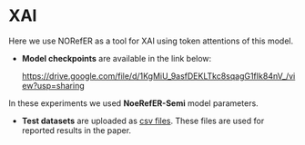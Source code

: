# XAI 
Here we use NORefER as a tool for XAI using token attentions of this model.

- **Model checkpoints** are available in the link below:

  https://drive.google.com/file/d/1KgMiU_9asfDEKLTkc8sqagG1fIk84nV_/view?usp=sharing

In these experiments we used **NoeRefER-Semi** model parameters.

- **Test datasets** are uploaded as [csv files](https://github.com/aixplain/NoRefER/tree/main/dataset). These files are used for reported results in the paper.



